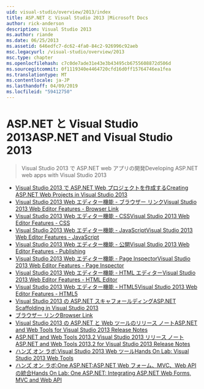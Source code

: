 ```yaml
---
uid: visual-studio/overview/2013/index
title: ASP.NET と Visual Studio 2013 |Microsoft Docs
author: rick-anderson
description: Visual Studio 2013
ms.author: riande
ms.date: 06/25/2013
ms.assetid: 646edfc7-dc62-4fa0-84c2-926996c92aeb
msc.legacyurl: /visual-studio/overview/2013
msc.type: chapter
ms.openlocfilehash: c7c0de7ade31e43e3b43495cb6755608872d506d
ms.sourcegitcommit: 0f1119340e4464720cfd16d0ff15764746ea1fea
ms.translationtype: MT
ms.contentlocale: ja-JP
ms.lasthandoff: 04/09/2019
ms.locfileid: "59412750"
---
```

# <a name="aspnet-and-visual-studio-2013"></a><span data-ttu-id="47724-103">ASP.NET と Visual Studio 2013</span><span class="sxs-lookup"><span data-stu-id="47724-103">ASP.NET and Visual Studio 2013</span></span>

> <span data-ttu-id="47724-104">Visual Studio 2013 で ASP.NET web アプリの開発</span><span class="sxs-lookup"><span data-stu-id="47724-104">Developing ASP.NET web apps with Visual Studio 2013</span></span>


- [<span data-ttu-id="47724-105">Visual Studio 2013 で ASP.NET Web プロジェクトを作成する</span><span class="sxs-lookup"><span data-stu-id="47724-105">Creating ASP.NET Web Projects in Visual Studio 2013</span></span>](creating-web-projects-in-visual-studio.md)
- [<span data-ttu-id="47724-106">Visual Studio 2013 Web エディター機能 - ブラウザー リンク</span><span class="sxs-lookup"><span data-stu-id="47724-106">Visual Studio 2013 Web Editor Features - Browser Link</span></span>](visual-studio-2013-web-editor-features-browser-link.md)
- [<span data-ttu-id="47724-107">Visual Studio 2013 Web エディター機能 - CSS</span><span class="sxs-lookup"><span data-stu-id="47724-107">Visual Studio 2013 Web Editor Features - CSS</span></span>](visual-studio-2013-web-editor-features-css.md)
- [<span data-ttu-id="47724-108">Visual Studio 2013 Web エディター機能 - JavaScript</span><span class="sxs-lookup"><span data-stu-id="47724-108">Visual Studio 2013 Web Editor Features - JavaScript</span></span>](visual-studio-2013-web-editor-features-javascript.md)
- [<span data-ttu-id="47724-109">Visual Studio 2013 Web エディター機能 - 公開</span><span class="sxs-lookup"><span data-stu-id="47724-109">Visual Studio 2013 Web Editor Features - Publishing</span></span>](visual-studio-2013-web-editor-features-publishing.md)
- [<span data-ttu-id="47724-110">Visual Studio 2013 Web エディター機能 - Page Inspector</span><span class="sxs-lookup"><span data-stu-id="47724-110">Visual Studio 2013 Web Editor Features - Page Inspector</span></span>](visual-studio-2013-web-editor-features-page-inspector.md)
- [<span data-ttu-id="47724-111">Visual Studio 2013 Web エディター機能 - HTML エディター</span><span class="sxs-lookup"><span data-stu-id="47724-111">Visual Studio 2013 Web Editor Features - HTML Editor</span></span>](visual-studio-2013-web-editor-features-html-editor.md)
- [<span data-ttu-id="47724-112">Visual Studio 2013 Web エディター機能 - HTML5</span><span class="sxs-lookup"><span data-stu-id="47724-112">Visual Studio 2013 Web Editor Features - HTML5</span></span>](visual-studio-2013-web-editor-features-html5.md)
- [<span data-ttu-id="47724-113">Visual Studio 2013 の ASP.NET スキャフォールディング</span><span class="sxs-lookup"><span data-stu-id="47724-113">ASP.NET Scaffolding in Visual Studio 2013</span></span>](aspnet-scaffolding-overview.md)
- [<span data-ttu-id="47724-114">ブラウザー リンク</span><span class="sxs-lookup"><span data-stu-id="47724-114">Browser Link</span></span>](using-browser-link.md)
- [<span data-ttu-id="47724-115">Visual Studio 2013 の ASP.NET と Web ツールのリリース ノート</span><span class="sxs-lookup"><span data-stu-id="47724-115">ASP.NET and Web Tools for Visual Studio 2013 Release Notes</span></span>](release-notes.md)
- [<span data-ttu-id="47724-116">ASP.NET and Web Tools 2013.2 Visual Studio 2013 リリース ノート</span><span class="sxs-lookup"><span data-stu-id="47724-116">ASP.NET and Web Tools 2013.2 for Visual Studio 2013 Release Notes</span></span>](aspnet-and-web-tools-20132-preview-for-visual-studio-2013-release-notes.md)
- [<span data-ttu-id="47724-117">ハンズ オン ラボ:Visual Studio 2013 Web ツール</span><span class="sxs-lookup"><span data-stu-id="47724-117">Hands On Lab: Visual Studio 2013 Web Tools</span></span>](visual-studio-2013-web-tools.md)
- [<span data-ttu-id="47724-118">ハンズ オン ラボ:One ASP.NET:ASP.NET Web フォーム、MVC、Web API の統合</span><span class="sxs-lookup"><span data-stu-id="47724-118">Hands On Lab: One ASP.NET: Integrating ASP.NET Web Forms, MVC and Web API</span></span>](one-aspnet-integrating-aspnet-web-forms-mvc-and-web-api.md)
